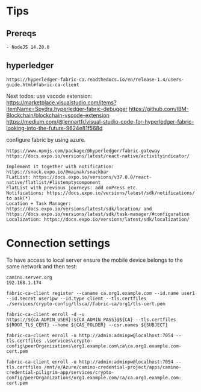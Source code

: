 # Tips
## Prereqs
```
- NodeJS 14.20.0
```
## hyperledger
```
https://hyperledger-fabric-ca.readthedocs.io/en/release-1.4/users-guide.html#fabric-ca-client
```

Next todos:
use vscode extension:
https://marketplace.visualstudio.com/items?itemName=Spydra.hyperledger-fabric-debugger
https://github.com/IBM-Blockchain/blockchain-vscode-extension
https://medium.com/@lennartfr/visual-studio-code-for-hyperledger-fabric-looking-into-the-future-9624e81f568d

configure fabric by using azure.
```
https://www.npmjs.com/package/@hyperledger/fabric-gateway
https://docs.expo.io/versions/latest/react-native/activityindicator/

Implement it together with notification: https://snack.expo.io/@mainak/snackbar
FLatList: https://docs.expo.io/versions/v37.0.0/react-native/flatlist/#listemptycomponent
FlatList with previous journeys: add onPress etc.
Notifications: https://docs.expo.io/versions/latest/sdk/notifications/ to ask(*)
Location + Task Manager: https://docs.expo.io/versions/latest/sdk/location/ and https://docs.expo.io/versions/latest/sdk/task-manager/#configuration
Localization: https://docs.expo.io/versions/latest/sdk/localization/
```

# Connection settings
To have access to local server ensure the mobile device belongs to the same network and then test:
```
camino.server.org
192.168.1.174
```

```
fabric-ca-client register --caname ca.org1.example.com --id.name user1 --id.secret user1pw --id.type client --tls.certfiles ./services/crypto-config/tlsca//fabric-ca/org1/tls-cert.pem
```

```
fabric-ca-client enroll -d -u https://${CA_ADMIN_USER}:${CA_ADMIN_PASS}@${CA} --tls.certfiles ${ROOT_TLS_CERT} --home ${CAS_FOLDER} --csr.names ${SUBJECT}

fabric-ca-client enroll -u http://admin:adminpw@localhost:7054 --tls.certfiles .\services\crypto-config\peerOrganizations\org1.example.com\ca\ca.org1.example.com-cert.pem

fabric-ca-client enroll -u http://admin:adminpw@localhost:7054 --tls.certfiles /mnt/e/Azure/camino-credential-project/apps/camino-credential-piligrim-app/services/crypto-config/peerOrganizations/org1.example.com/ca/ca.org1.example.com-cert.pem

```
